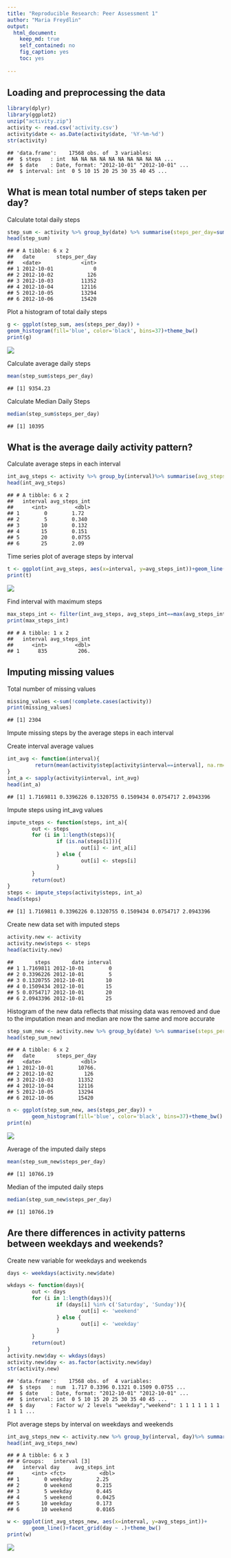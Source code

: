 ```yaml
---
title: "Reproducible Research: Peer Assessment 1"
author: "Maria Freydlin"
output: 
  html_document:
    keep_md: true
    self_contained: no
    fig_caption: yes
    toc: yes
  
---
```



## Loading and preprocessing the data

```r
library(dplyr)
library(ggplot2)
unzip("activity.zip")
activity <- read.csv('activity.csv')
activity$date <- as.Date(activity$date, '%Y-%m-%d')
str(activity)
```

```
## 'data.frame':	17568 obs. of  3 variables:
##  $ steps   : int  NA NA NA NA NA NA NA NA NA NA ...
##  $ date    : Date, format: "2012-10-01" "2012-10-01" ...
##  $ interval: int  0 5 10 15 20 25 30 35 40 45 ...
```

## What is mean total number of steps taken per day?

Calculate total daily steps

```r
step_sum <- activity %>% group_by(date) %>% summarise(steps_per_day=sum(steps, na.rm=T))
head(step_sum)
```

```
## # A tibble: 6 x 2
##   date       steps_per_day
##   <date>             <int>
## 1 2012-10-01             0
## 2 2012-10-02           126
## 3 2012-10-03         11352
## 4 2012-10-04         12116
## 5 2012-10-05         13294
## 6 2012-10-06         15420
```
Plot a histogram of total daily steps

```r
g <- ggplot(step_sum, aes(steps_per_day)) +
geom_histogram(fill='blue', color='black', bins=37)+theme_bw()
print(g)
```

![](PA1_template_files/figure-html/plot-1.png)<!-- -->

Calculate average daily steps


```r
mean(step_sum$steps_per_day)
```

```
## [1] 9354.23
```

Calculate Median Daily Steps


```r
median(step_sum$steps_per_day)
```

```
## [1] 10395
```


## What is the average daily activity pattern?

Calculate average steps in each interval

```r
int_avg_steps <- activity %>% group_by(interval)%>% summarise(avg_steps_int=mean(steps, na.rm=T))
head(int_avg_steps)
```

```
## # A tibble: 6 x 2
##   interval avg_steps_int
##      <int>         <dbl>
## 1        0        1.72  
## 2        5        0.340 
## 3       10        0.132 
## 4       15        0.151 
## 5       20        0.0755
## 6       25        2.09
```

Time series plot of average steps by interval


```r
t <- ggplot(int_avg_steps, aes(x=interval, y=avg_steps_int))+geom_line()+theme_bw()
print(t)
```

![](PA1_template_files/figure-html/plot2-1.png)<!-- -->

Find interval with maximum steps


```r
max_steps_int <- filter(int_avg_steps, avg_steps_int==max(avg_steps_int))
print(max_steps_int)
```

```
## # A tibble: 1 x 2
##   interval avg_steps_int
##      <int>         <dbl>
## 1      835          206.
```


## Imputing missing values

Total number of missing values


```r
missing_values <-sum(!complete.cases(activity))
print(missing_values)
```

```
## [1] 2304
```

Impute missing steps by the average steps in each interval

Create interval average values


```r
int_avg <- function(interval){
         return(mean(activity$step[activity$interval==interval], na.rm=T))
}
int_a <- sapply(activity$interval, int_avg)
head(int_a)
```

```
## [1] 1.7169811 0.3396226 0.1320755 0.1509434 0.0754717 2.0943396
```

Impute steps using int_avg values


```r
impute_steps <- function(steps, int_a){
        out <- steps
        for (i in 1:length(steps)){
                if (is.na(steps[i])){
                        out[i] <- int_a[i]
                } else {
                        out[i] <- steps[i]
                }
        }
        return(out)
}
steps <- impute_steps(activity$steps, int_a)
head(steps)
```

```
## [1] 1.7169811 0.3396226 0.1320755 0.1509434 0.0754717 2.0943396
```

Create new data set with imputed steps


```r
activity.new <- activity
activity.new$steps <- steps
head(activity.new)
```

```
##       steps       date interval
## 1 1.7169811 2012-10-01        0
## 2 0.3396226 2012-10-01        5
## 3 0.1320755 2012-10-01       10
## 4 0.1509434 2012-10-01       15
## 5 0.0754717 2012-10-01       20
## 6 2.0943396 2012-10-01       25
```

Histogram of the new data reflects that missing data was removed and due to the imputation mean and median are now the same and more accurate


```r
step_sum_new <- activity.new %>% group_by(date) %>% summarise(steps_per_day=sum(steps))
head(step_sum_new)
```

```
## # A tibble: 6 x 2
##   date       steps_per_day
##   <date>             <dbl>
## 1 2012-10-01        10766.
## 2 2012-10-02          126 
## 3 2012-10-03        11352 
## 4 2012-10-04        12116 
## 5 2012-10-05        13294 
## 6 2012-10-06        15420
```

```r
n <- ggplot(step_sum_new, aes(steps_per_day)) +
        geom_histogram(fill='blue', color='black', bins=37)+theme_bw()
print(n)
```

![](PA1_template_files/figure-html/newhist-1.png)<!-- -->

Average of the imputed daily steps 


```r
mean(step_sum_new$steps_per_day)
```

```
## [1] 10766.19
```

Median of the imputed daily steps


```r
median(step_sum_new$steps_per_day)
```

```
## [1] 10766.19
```


## Are there differences in activity patterns between weekdays and weekends?

Create new variable for weekdays and weekends


```r
days <- weekdays(activity.new$date)

wkdays <- function(days){
        out <- days
        for (i in 1:length(days)){
                if (days[i] %in% c('Saturday', 'Sunday')){
                        out[i] <- 'weekend'
                } else {
                        out[i] <- 'weekday'
                }
        }
        return(out)
}
activity.new$day <- wkdays(days)
activity.new$day <- as.factor(activity.new$day)
str(activity.new)
```

```
## 'data.frame':	17568 obs. of  4 variables:
##  $ steps   : num  1.717 0.3396 0.1321 0.1509 0.0755 ...
##  $ date    : Date, format: "2012-10-01" "2012-10-01" ...
##  $ interval: int  0 5 10 15 20 25 30 35 40 45 ...
##  $ day     : Factor w/ 2 levels "weekday","weekend": 1 1 1 1 1 1 1 1 1 1 ...
```

Plot average steps by interval on weekdays and weekends


```r
int_avg_steps_new <- activity.new %>% group_by(interval, day)%>% summarise(avg_steps_int=mean(steps, na.rm=T))
head(int_avg_steps_new)
```

```
## # A tibble: 6 x 3
## # Groups:   interval [3]
##   interval day     avg_steps_int
##      <int> <fct>           <dbl>
## 1        0 weekday        2.25  
## 2        0 weekend        0.215 
## 3        5 weekday        0.445 
## 4        5 weekend        0.0425
## 5       10 weekday        0.173 
## 6       10 weekend        0.0165
```

```r
w <- ggplot(int_avg_steps_new, aes(x=interval, y=avg_steps_int))+
        geom_line()+facet_grid(day ~ .)+theme_bw()
print(w)
```

![](PA1_template_files/figure-html/plotw-1.png)<!-- -->

